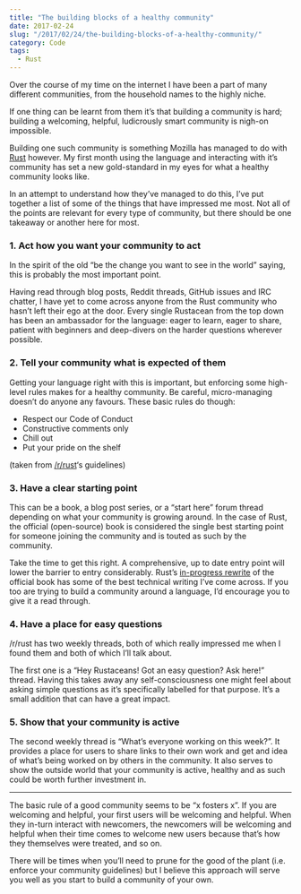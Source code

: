 ```yaml
---
title: "The building blocks of a healthy community"
date: 2017-02-24
slug: "/2017/02/24/the-building-blocks-of-a-healthy-community/"
category: Code
tags:
  - Rust
---
```


Over the course of my time on the internet I have been a part of many different communities, from the household names to the highly niche.

If one thing can be learnt from them it’s that building a community is hard; building a welcoming, helpful, ludicrously smart community is nigh-on impossible.

Building one such community is something Mozilla has managed to do with [Rust](https://www.rust-lang.org/en-US/) however. My first month using the language and interacting with it’s community has set a new gold-standard in my eyes for what a healthy community looks like.

In an attempt to understand how they’ve managed to do this, I’ve put together a list of some of the things that have impressed me most. Not all of the points are relevant for every type of community, but there should be one takeaway or another here for most.

### 1. Act how you want your community to act

In the spirit of the old “be the change you want to see in the world” saying, this is probably the most important point.

Having read through blog posts, Reddit threads, GitHub issues and IRC chatter, I have yet to come across anyone from the Rust community who hasn’t left their ego at the door. Every single Rustacean from the top down has been an ambassador for the language: eager to learn, eager to share, patient with beginners and deep-divers on the harder questions wherever possible.

### 2. Tell your community what is expected of them

Getting your language right with this is important, but enforcing some high-level rules makes for a healthy community. Be careful, micro-managing doesn’t do anyone any favours. These basic rules do though:

- Respect our Code of Conduct
- Constructive comments only
- Chill out
- Put your pride on the shelf

(taken from [/r/rust](https://reddit.com/r/rust)‘s guidelines)

### 3. Have a clear starting point

This can be a book, a blog post series, or a “start here” forum thread depending on what your community is growing around. In the case of Rust, the official (open-source) book is considered the single best starting point for someone joining the community and is touted as such by the community.

Take the time to get this right. A comprehensive, up to date entry point will lower the barrier to entry considerably. Rust’s [in-progress rewrite](https://doc.rust-lang.org/book/second-edition/) of the official book has some of the best technical writing I’ve come across. If you too are trying to build a community around a language, I’d encourage you to give it a read through.

### 4. Have a place for easy questions

/r/rust has two weekly threads, both of which really impressed me when I found them and both of which I’ll talk about.

The first one is a “Hey Rustaceans! Got an easy question? Ask here!” thread. Having this takes away any self-consciousness one might feel about asking simple questions as it’s specifically labelled for that purpose. It’s a small addition that can have a great impact.

### 5. Show that your community is active

The second weekly thread is “What’s everyone working on this week?”. It provides a place for users to share links to their own work and get and idea of what’s being worked on by others in the community. It also serves to show the outside world that your community is active, healthy and as such could be worth further investment in.

* * *

The basic rule of a good community seems to be “x fosters x”. If you are welcoming and helpful, your first users will be welcoming and helpful. When they in-turn interact with newcomers, the newcomers will be welcoming and helpful when their time comes to welcome new users because that’s how they themselves were treated, and so on.

There will be times when you’ll need to prune for the good of the plant (i.e. enforce your community guidelines) but I believe this approach will serve you well as you start to build a community of your own.

